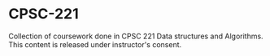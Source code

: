 # CPSC-221
Collection of coursework done in CPSC 221 Data structures and Algorithms. This content is released under instructor's consent. 
